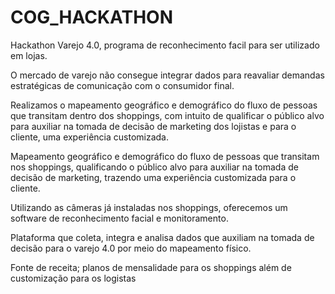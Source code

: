 # COG_HACKATHON
Hackathon Varejo 4.0, programa de reconhecimento facil para ser utilizado em lojas.

O mercado de varejo não consegue integrar dados para reavaliar demandas estratégicas de comunicação com o consumidor final.

Realizamos o mapeamento geográfico e demográfico do fluxo de pessoas que transitam dentro dos shoppings, com intuito de qualificar o público alvo para auxiliar na tomada de decisão de marketing dos lojistas e para o cliente, uma experiência customizada.

Mapeamento geográfico e demográfico do fluxo de pessoas que transitam nos shoppings, qualificando o público alvo para auxiliar na tomada de decisão de marketing, trazendo uma experiência customizada para o cliente.

Utilizando as câmeras já instaladas nos shoppings, oferecemos um software de reconhecimento facial e monitoramento.

Plataforma que coleta, integra e analisa dados que auxiliam na tomada de decisão para o varejo 4.0 por meio do mapeamento físico.

Fonte de receita; planos de mensalidade para os shoppings além de customização para os logistas

